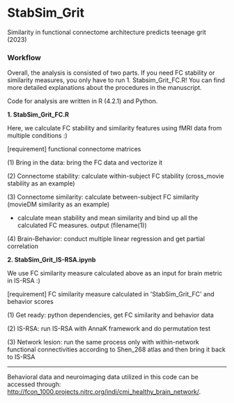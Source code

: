 # StabSim_Grit

Similarity in functional connectome architecture predicts teenage grit (2023)


### Workflow ###

Overall, the analysis is consisted of two parts. If you need FC stability or similarity measures, you only have to run 1. Stabsim_Grit_FC.R! You can find more detailed explanations about the procedures in the manuscript.

Code for analysis are written in R (4.2.1) and Python.


**1. StabSim_Grit_FC.R**

Here, we calculate FC stability and similarity features using fMRI data from multiple conditions :)

[requirement] functional connectome matrices

(1) Bring in the data: bring the FC data and vectorize it

(2) Connectome stability: calculate within-subject FC stability (cross_movie stability as an example)

(3) Connectome similarity: calculate between-subject FC similarity (movieDM similarity as an example)

- calculate mean stability and mean similarity and bind up all the calculated FC measures. output (filename(1)) 

(4) Brain-Behavior: conduct multiple linear regression and get partial correlation



**2. StabSim_Grit_IS-RSA.ipynb**

We use FC similarity measure calculated above as an input for brain metric in IS-RSA :)

[requirement] FC similarity measure calculated in 'StabSim_Grit_FC' and behavior scores

(1) Get ready: python dependencies, get FC similarity and behavior data

(2) IS-RSA: run IS-RSA with AnnaK framework and do permutation test

(3) Network lesion: run the same process only with within-network functional connectivities according to Shen_268 atlas and then bring it back to IS-RSA



-----------------------------------------------------------------------------------


Behavioral data and neuroimaging data utilized in this code can be accessed through: http://fcon_1000.projects.nitrc.org/indi/cmi_healthy_brain_network/.
